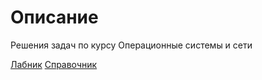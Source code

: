 # Описание
Решения задач по курсу Операционные системы и сети

[Лабник](https://drive.google.com/file/d/1FG-gH3Si6iMkcXEn1WGL4bJHeKP6ie_t/view?usp=sharing)
[Справочник](https://tldp.org/LDP/abs/html/index.html)
